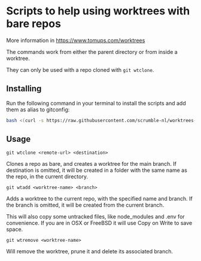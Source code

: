 # Scripts to help using worktrees with bare repos

More information in <https://www.tomups.com/worktrees>

The commands work from either the parent directory or from inside a worktree.

They can only be used with a repo cloned with `git wtclone`.

## Installing

Run the following command in your terminal to install the scripts and add them as alias to gitconfig:

```bash
bash <(curl -s https://raw.githubusercontent.com/scrumble-nl/worktrees-scripts/main/install.sh)
```

## Usage

`git wtclone <remote-url> <destination>`

Clones a repo as bare, and creates a worktree for the main branch. If destination is omitted, it will be created in a folder with the same name as the repo, in the current directory.

`git wtadd <worktree-name> <branch>`

Adds a worktree to the current repo, with the specified name and branch. If the branch is omitted, it will be created from the current branch.

This will also copy some untracked files, like node_modules and .env for convenience. If you are in OSX or FreeBSD it will use Copy on Write to save space.

`git wtremove <worktree-name>`

Will remove the worktree, prune it and delete its associated branch.
